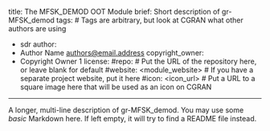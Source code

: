 title: The MFSK_DEMOD OOT Module
brief: Short description of gr-MFSK_demod
tags: # Tags are arbitrary, but look at CGRAN what other authors are using
  - sdr
author:
  - Author Name <authors@email.address>
copyright_owner:
  - Copyright Owner 1
license:
#repo: # Put the URL of the repository here, or leave blank for default
#website: <module_website> # If you have a separate project website, put it here
#icon: <icon_url> # Put a URL to a square image here that will be used as an icon on CGRAN
---
A longer, multi-line description of gr-MFSK_demod.
You may use some *basic* Markdown here.
If left empty, it will try to find a README file instead.
